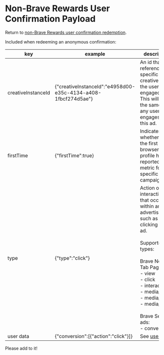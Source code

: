 # Non-Brave Rewards User Confirmation Payload

Return to [non-Brave Rewards user confirmation redemption](../../utility/redeem_confirmation/non_reward/README.md).

Included when redeeming an anonymous confirmation:

| key  | example  | description  |
| ---  | ---  | ---  |
| creativeInstanceId  | {"creativeInstanceId":"e4958d00-e35c-4134-a408-1fbcf274d5ae"}  | An id that references the specific ad creative that the user engaged with. This will be the same for any user that engages with this ad.  |
| firstTime  | {"firstTime":true}  | Indicates whether this is the first time a browser profile has reported a metric for a specific campaign.  |
| type  | {"type":"click"}  | Action or interaction that occurred within an advertisement, such as a user clicking the ad.<br><br>Supported types:<br><br>Brave New Tab Page ads:<br>- view<br>- click<br>- interaction<br>- media_play<br>- media_25<br>- media_100<br><br>Brave Search ads:<br>- conversion<br>|
| user data  | {"conversion":[{"action":"click"}]}  | See [user data](../../user_data/README.md#non-brave-rewards-user).  |

Please add to it!
